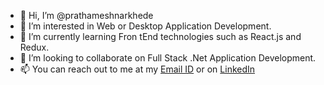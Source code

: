 - 👋 Hi, I’m @prathameshnarkhede
- 👀 I’m interested in Web or Desktop Application Development.
- 🌱 I’m currently learning Fron tEnd technologies such as React.js and Redux.
- 💞️ I’m looking to collaborate on Full Stack .Net Application Development.
- 📫 You can reach out to me at my [Email ID](mailto:prathameshnarkhede@gmail.com) or on [LinkedIn](https://www.linkedin.com/in/prathameshnarkhede)

<!---
prathameshnarkhede/prathameshnarkhede is a ✨ special ✨ repository because its `README.md` (this file) appears on your GitHub profile.
You can click the Preview link to take a look at your changes.
--->
